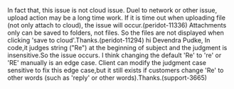  In fact that, this issue is not cloud issue. Duel to network or other issue, upload action may be a long time work. If it is time out when uploading file (not only attach to cloud), the issue will occur.(peridot-11336)
 Attachments only can be saved to folders, not files. So the files are not displayed when clicking 'save to cloud'.Thanks.(peridot-11294)
 hi Devendra Pudke,
In code,it judges string ("Re") at the beginning of subject and the judgment is insensitive.So the issue occurs. I think changing the default 'Re' to 're' or 'RE' manually is an edge case. Client can modify the judgment case sensitive to fix this edge case,but it still exists if customers change 'Re' to other words (such as 'reply' or other words).Thanks.(support-3665)
